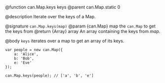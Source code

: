 @function can.Map.keys keys
@parent can.Map.static 0

@description Iterate over the keys of a Map.

@signature `can.Map.keys(map)`
@param {can.Map} map the `can.Map` to get the keys from
@return {Array} array An array containing the keys from _map_.

@body
`keys` iterates over a map to get an array of its keys.


    var people = new can.Map({
        a: 'Alice',
        b: 'Bob',
        e: 'Eve'
    });

    can.Map.keys(people); // ['a', 'b', 'e']